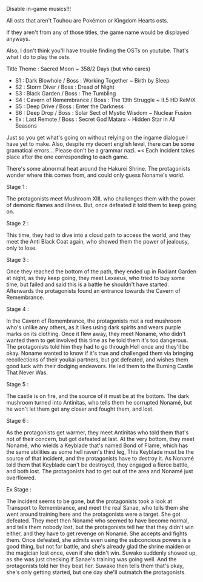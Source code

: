 Disable in-game musics!!!

All osts that aren't Touhou are Pokémon or Kingdom Hearts osts. 

If they aren't from any of those titles, the game name would be displayed anyways.

Also, I don't think you'll have trouble finding the OSTs on youtube. That's what I do to play the osts.

Title Theme : Sacred Moon ~ 358/2 Days
(but who cares)

- S1 : Dark Blowhole / Boss : Working Together ~ Birth by Sleep
- S2 : Storm Diver / Boss : Dread of Night
- S3 : Black Garden / Boss : The Tumbling
- S4 : Cavern of Remembrance / Boss : The 13th Struggle ~ II.5 HD ReMiX
- S5 : Deep Drive / Boss : Enter the Darkness
- S6 : Deep Drop / Boss : Solar Sect of Mystic Wisdom ~ Nuclear Fusion
- Ex : Last Remote / Boss : Secret God Matara ~ Hidden Star in All Seasons

Just so you get what's going on without relying on the ingame dialogue I have yet to make. Also, despite my decent english level, there can be some gramatical errors... Please don't be a grammar nazi. =<
Each incident takes place after the one corresponding to each game.

There's some abnormal heat around the Hakurei Shrine. The protagonists wonder where this comes from, and could only guess Noname's world.

Stage 1 :

The protagonists meet Mushroom XIII, who challenges them with the power of demonic flames and illness. But, once defeated it told them to keep going on.

Stage 2 :

This time, they had to dive into a cloud path to access the world, and they meet the Anti Black Coat again, who showed them the power of jealousy, only to lose.

Stage 3 :

Once they reached the bottom of the path, they ended up in Radiant Garden at night, as they keep going, they meet Lexaeus, who tried to buy some time, but failed and said this is a battle
he shouldn't have started.
Afterwards the protagonists found an entrance towards the Cavern of Remembrance.

Stage 4 :

In the Cavern of Remembrance, the protagonists met a red mushroom who's unlike any others, as it likes using dark spirits and wears purple marks on its clothing. Once it flew away, they meet Noname, who didn't wanted them to get involved this time as he told them it's too dangerous.
The protagonists told him they had to go through Hell once and they'll be okay. Noname wanted to know if it's true and challenged them via bringing recollections of their youkai partners, but got defeated, and wishes them good luck with their dodging endeavors.
He led them to the Burning Castle That Never Was.

Stage 5 :

The castle is on fire, and the source of it must be at the bottom. The dark mushroom turned into Antinitas, who tells them he corrupted Nonamé, but he won't let them get any closer and fought them, and lost.

Stage 6 :

As the protagonists get warmer, they meet Antinitas who told them that's not of their concern, but got defeated at last. At the very bottom, they meet Nonamé, who wields a Keyblade that's named Bond of Flame, which has the same abilities as some hell raven's
third leg, This Keyblade must be the source of that incident, and the protagonists have to destroy it. As Nonamé told them that Keyblade can't be destroyed, they engaged a fierce battle, and both lost. The protagonists had to get out of the area and Nonamé
just overflowed.

Ex Stage :

The incident seems to be gone, but the protagonists took a look at Transport to Remembrance, and meet the real Sanae, who tells them she went around training here and the protagonists were a target. She got defeated.
They meet then Nonamé who seemed to have become normal, and tells them nobody lost, but the protagonists tell her that they didn't win either, and they have to get revenge on Nonamé. She accepts and fights them.
Once defeated, she admits even using the subconcious powers is a good thing, but not for battle, and she's already glad the shrine maiden or the magician lost once, even if she didn't win. Suwako suddenly showed up, as she was just checking if Sanae's training was going well. 
And the protagonists told her they beat her. Suwako then tells them that's okay, she's only getting started, but one day she'll outmatch the protagonists.
